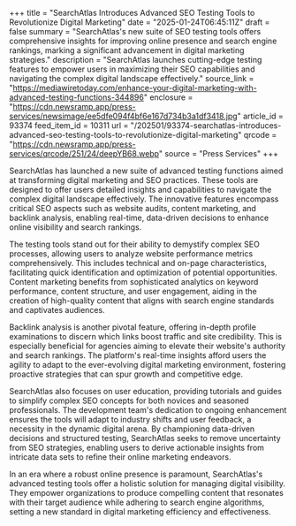 +++
title = "SearchAtlas Introduces Advanced SEO Testing Tools to Revolutionize Digital Marketing"
date = "2025-01-24T06:45:11Z"
draft = false
summary = "SearchAtlas's new suite of SEO testing tools offers comprehensive insights for improving online presence and search engine rankings, marking a significant advancement in digital marketing strategies."
description = "SearchAtlas launches cutting-edge testing features to empower users in maximizing their SEO capabilities and navigating the complex digital landscape effectively."
source_link = "https://mediawiretoday.com/enhance-your-digital-marketing-with-advanced-testing-functions-344896"
enclosure = "https://cdn.newsramp.app/press-services/newsimage/ee5dfe094f4bf6e167d734b3a1df3418.jpg"
article_id = 93374
feed_item_id = 10311
url = "/202501/93374-searchatlas-introduces-advanced-seo-testing-tools-to-revolutionize-digital-marketing"
qrcode = "https://cdn.newsramp.app/press-services/qrcode/251/24/deepYB68.webp"
source = "Press Services"
+++

<p>SearchAtlas has launched a new suite of advanced testing functions aimed at transforming digital marketing and SEO practices. These tools are designed to offer users detailed insights and capabilities to navigate the complex digital landscape effectively. The innovative features encompass critical SEO aspects such as website audits, content marketing, and backlink analysis, enabling real-time, data-driven decisions to enhance online visibility and search rankings.</p><p>The testing tools stand out for their ability to demystify complex SEO processes, allowing users to analyze website performance metrics comprehensively. This includes technical and on-page characteristics, facilitating quick identification and optimization of potential opportunities. Content marketing benefits from sophisticated analytics on keyword performance, content structure, and user engagement, aiding in the creation of high-quality content that aligns with search engine standards and captivates audiences.</p><p>Backlink analysis is another pivotal feature, offering in-depth profile examinations to discern which links boost traffic and site credibility. This is especially beneficial for agencies aiming to elevate their website's authority and search rankings. The platform's real-time insights afford users the agility to adapt to the ever-evolving digital marketing environment, fostering proactive strategies that can spur growth and competitive edge.</p><p>SearchAtlas also focuses on user education, providing tutorials and guides to simplify complex SEO concepts for both novices and seasoned professionals. The development team's dedication to ongoing enhancement ensures the tools will adapt to industry shifts and user feedback, a necessity in the dynamic digital arena. By championing data-driven decisions and structured testing, SearchAtlas seeks to remove uncertainty from SEO strategies, enabling users to derive actionable insights from intricate data sets to refine their online marketing endeavors.</p><p>In an era where a robust online presence is paramount, SearchAtlas's advanced testing tools offer a holistic solution for managing digital visibility. They empower organizations to produce compelling content that resonates with their target audience while adhering to search engine algorithms, setting a new standard in digital marketing efficiency and effectiveness.</p>